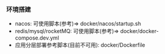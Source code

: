 ### 环境搭建
- nacos: 可使用脚本(参考)=> docker/nacos/startup.sh
- redis/mysql/rocketMQ: 可使用脚本(参考)=> docker/docker-compose.dev.yml
- 应用分层部署参考脚本(目前不可用): docker/Dockerfile
